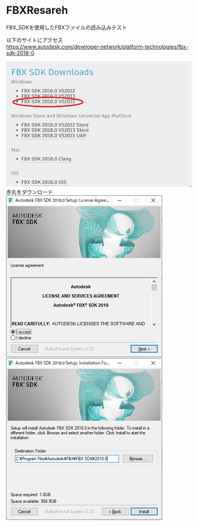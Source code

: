 # FBXResareh
FBX_SDKを使用したFBXファイルの読み込みテスト  
  
以下のサイトにアクセス  
<https://www.autodesk.com/developer-network/platform-technologies/fbx-sdk-2018-0>  
  
<img src="https://github.com/Req1630/FBXResareh/blob/master/fbxTextuer/FBXSDK3.png" alt="FbxSDK" title="FbxSDK">  
　赤丸をダウンロード
<img src="https://github.com/Req1630/FBXResareh/blob/master/fbxTextuer/FBXSDK1.png" alt="FbxSDK" title="FbxSDK">
<img src="https://github.com/Req1630/FBXResareh/blob/master/fbxTextuer/FBXSDK2.png" alt="FbxSDK" title="FbxSDK">
